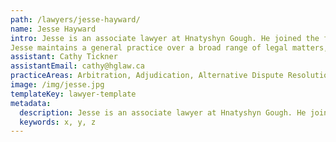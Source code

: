 ```yaml
---
path: /lawyers/jesse-hayward/
name: Jesse Hayward
intro: Jesse is an associate lawyer at Hnatyshyn Gough. He joined the firm in Summer 2020 shortly after being called to the Saskatchewan Bar. Jesse graduated from Saint Mary’s University in Halifax, Nova Scotia with a BComm (2012) and from the University of Saskatchewan with a JD (2019).
Jesse maintains a general practice over a broad range of legal matters, including civil litigation, family law, corporate & commercial, and wills & estates. He has represented clients in the Provincial Court of Saskatchewan, Saskatchewan Court of Queen’s Bench, and other tribunals such as Traffic Safety Court and the Office of Residential Tenancies.
assistant: Cathy Tickner
assistantEmail: cathy@hglaw.ca
practiceAreas: Arbitration, Adjudication, Alternative Dispute Resolution, Administrative Law, Civil Litigation
image: /img/jesse.jpg
templateKey: lawyer-template
metadata:
  description: Jesse is an associate lawyer at Hnatyshyn Gough. He joined the firm in Summer 2020 shortly after being called to the Saskatchewan Bar. Jesse graduated from Saint Mary’s University in Halifax, Nova Scotia with a BComm (2012) and from the University of Saskatchewan with a JD (2019).
  keywords: x, y, z
---
```



